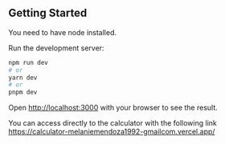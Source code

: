 
## Getting Started

You need to have node installed.

Run the development server:

```bash
npm run dev
# or
yarn dev
# or
pnpm dev
```

Open [http://localhost:3000](http://localhost:3000) with your browser to see the result.

You can access directly to the calculator with the following link https://calculator-melaniemendoza1992-gmailcom.vercel.app/

